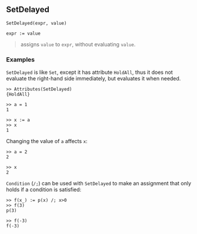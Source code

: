 ## SetDelayed

``` 
SetDelayed(expr, value)

expr := value
``` 
> assigns `value` to `expr`, without evaluating `value`.


### Examples 
`SetDelayed` is like `Set`, except it has attribute `HoldAll`, thus it does not evaluate the right-hand side immediately, but evaluates it when needed.    
```
>> Attributes(SetDelayed)    
{HoldAll}    

>> a = 1    
1    

>> x := a
>> x    
1    
```

Changing the value of `a` affects `x`:   
``` 
>> a = 2    
2    

>> x    
2
```
    
`Condition` (`/;`) can be used with `SetDelayed` to make an assignment that only holds if a condition is satisfied:    
```
>> f(x_) := p(x) /; x>0    
>> f(3)    
p(3)    

>> f(-3)    
f(-3)    
```